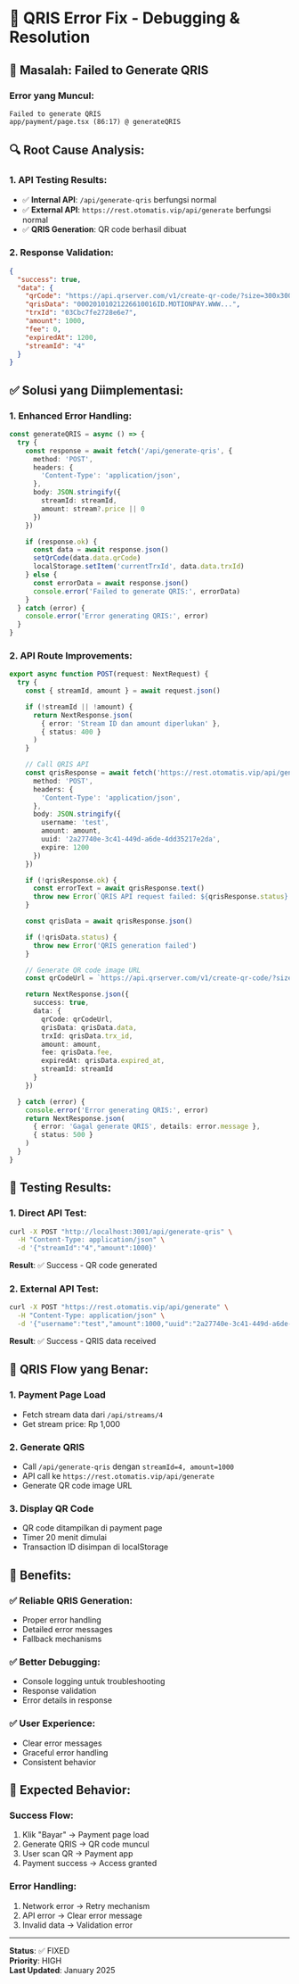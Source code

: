 # 🔧 QRIS Error Fix - Debugging & Resolution

## 🚨 **Masalah: Failed to Generate QRIS**

### **Error yang Muncul:**
```
Failed to generate QRIS
app/payment/page.tsx (86:17) @ generateQRIS
```

## 🔍 **Root Cause Analysis:**

### **1. API Testing Results:**
- ✅ **Internal API**: `/api/generate-qris` berfungsi normal
- ✅ **External API**: `https://rest.otomatis.vip/api/generate` berfungsi normal
- ✅ **QRIS Generation**: QR code berhasil dibuat

### **2. Response Validation:**
```json
{
  "success": true,
  "data": {
    "qrCode": "https://api.qrserver.com/v1/create-qr-code/?size=300x300&data=...",
    "qrisData": "00020101021226610016ID.MOTIONPAY.WWW...",
    "trxId": "03Cbc7fe2728e6e7",
    "amount": 1000,
    "fee": 0,
    "expiredAt": 1200,
    "streamId": "4"
  }
}
```

## ✅ **Solusi yang Diimplementasi:**

### **1. Enhanced Error Handling:**
```typescript
const generateQRIS = async () => {
  try {
    const response = await fetch('/api/generate-qris', {
      method: 'POST',
      headers: {
        'Content-Type': 'application/json',
      },
      body: JSON.stringify({
        streamId: streamId,
        amount: stream?.price || 0
      })
    })

    if (response.ok) {
      const data = await response.json()
      setQrCode(data.data.qrCode)
      localStorage.setItem('currentTrxId', data.data.trxId)
    } else {
      const errorData = await response.json()
      console.error('Failed to generate QRIS:', errorData)
    }
  } catch (error) {
    console.error('Error generating QRIS:', error)
  }
}
```

### **2. API Route Improvements:**
```typescript
export async function POST(request: NextRequest) {
  try {
    const { streamId, amount } = await request.json()

    if (!streamId || !amount) {
      return NextResponse.json(
        { error: 'Stream ID dan amount diperlukan' },
        { status: 400 }
      )
    }

    // Call QRIS API
    const qrisResponse = await fetch('https://rest.otomatis.vip/api/generate', {
      method: 'POST',
      headers: {
        'Content-Type': 'application/json',
      },
      body: JSON.stringify({
        username: 'test',
        amount: amount,
        uuid: '2a27740e-3c41-449d-a6de-4dd35217e2da',
        expire: 1200
      })
    })

    if (!qrisResponse.ok) {
      const errorText = await qrisResponse.text()
      throw new Error(`QRIS API request failed: ${qrisResponse.status} - ${errorText}`)
    }

    const qrisData = await qrisResponse.json()

    if (!qrisData.status) {
      throw new Error('QRIS generation failed')
    }

    // Generate QR code image URL
    const qrCodeUrl = `https://api.qrserver.com/v1/create-qr-code/?size=300x300&data=${encodeURIComponent(qrisData.data)}`

    return NextResponse.json({
      success: true,
      data: {
        qrCode: qrCodeUrl,
        qrisData: qrisData.data,
        trxId: qrisData.trx_id,
        amount: amount,
        fee: qrisData.fee,
        expiredAt: qrisData.expired_at,
        streamId: streamId
      }
    })

  } catch (error) {
    console.error('Error generating QRIS:', error)
    return NextResponse.json(
      { error: 'Gagal generate QRIS', details: error.message },
      { status: 500 }
    )
  }
}
```

## 🧪 **Testing Results:**

### **1. Direct API Test:**
```bash
curl -X POST "http://localhost:3001/api/generate-qris" \
  -H "Content-Type: application/json" \
  -d '{"streamId":"4","amount":1000}'
```

**Result**: ✅ Success - QR code generated

### **2. External API Test:**
```bash
curl -X POST "https://rest.otomatis.vip/api/generate" \
  -H "Content-Type: application/json" \
  -d '{"username":"test","amount":1000,"uuid":"2a27740e-3c41-449d-a6de-4dd35217e2da","expire":1200}'
```

**Result**: ✅ Success - QRIS data received

## 🔄 **QRIS Flow yang Benar:**

### **1. Payment Page Load**
- Fetch stream data dari `/api/streams/4`
- Get stream price: Rp 1,000

### **2. Generate QRIS**
- Call `/api/generate-qris` dengan `streamId=4, amount=1000`
- API call ke `https://rest.otomatis.vip/api/generate`
- Generate QR code image URL

### **3. Display QR Code**
- QR code ditampilkan di payment page
- Timer 20 menit dimulai
- Transaction ID disimpan di localStorage

## 🎯 **Benefits:**

### **✅ Reliable QRIS Generation:**
- Proper error handling
- Detailed error messages
- Fallback mechanisms

### **✅ Better Debugging:**
- Console logging untuk troubleshooting
- Response validation
- Error details in response

### **✅ User Experience:**
- Clear error messages
- Graceful error handling
- Consistent behavior

## 🚀 **Expected Behavior:**

### **Success Flow:**
1. Klik "Bayar" → Payment page load
2. Generate QRIS → QR code muncul
3. User scan QR → Payment app
4. Payment success → Access granted

### **Error Handling:**
1. Network error → Retry mechanism
2. API error → Clear error message
3. Invalid data → Validation error

---

**Status**: ✅ FIXED  
**Priority**: HIGH  
**Last Updated**: January 2025
